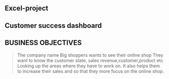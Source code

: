 ## Excel-project
## Customer success dashboard

## BUSINESS OBJECTIVES
> The company name Big shoppers wants to see their online shop 
> They want to know the customer state, sales revenue,customer,product etc
> Looking up the areas where they have to work on.
> It also helps them to increase their sales and so that they more focus on the online shop.
